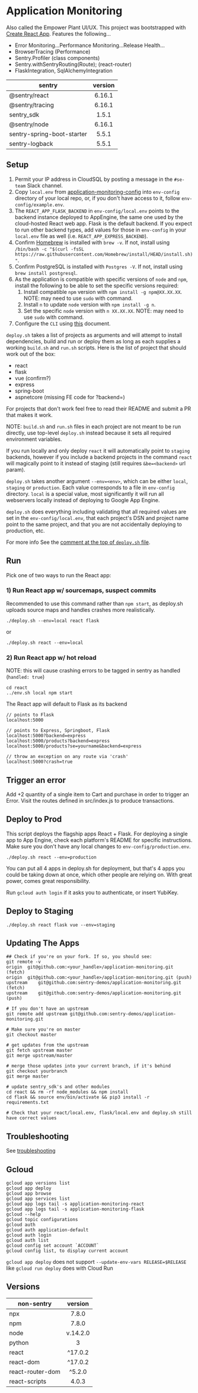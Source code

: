 # Application Monitoring
Also called the Empower Plant UI/UX. This project was bootstrapped with [Create React App](https://github.com/facebook/create-react-app). Features the following...
- Error Monitoring...Performance Monitoring...Release Health...
- BrowserTracing (Performance)  
- Sentry.Profiler (class components)  
- Sentry.withSentryRouting(Route); (react-router)  
- FlaskIntegration, SqlAlchemyIntegration

| sentry    | version
| ------------- |:-------------:|
| @sentry/react | 6.16.1 |
| @sentry/tracing | 6.16.1 |
| sentry_sdk | 1.5.1 |
| @sentry/node | 6.16.1 |
| sentry-spring-boot-starter | 5.5.1 |
| sentry-logback | 5.5.1 |

## Setup
1. Permit your IP address in CloudSQL by posting a message in the `#se-team` Slack channel.
2. Copy `local.env` from [application-monitoring-config](https://github.com/sentry-demos/application-monitoring-config) into `env-config` directory of your local repo, or, if you don't have access to it, follow `env-config/example.env`.
3. The `REACT_APP_FLASK_BACKEND` in `env-config/local.env` points to the backend instance deployed to AppEngine, the same one used by the cloud-hosted React web app. Flask is the default backend. If you expect to run other backend types, add values for those in `env-config` in your `local.env` file as well (i.e. `REACT_APP_EXPRESS_BACKEND`).
4. Confirm [Homebrew](https://brew.sh/) is installed with `brew -v`. If not, install using `/bin/bash -c "$(curl -fsSL https://raw.githubusercontent.com/Homebrew/install/HEAD/install.sh)"`.
5. Confirm PostgreSQL is installed with `Postgres -V`. If not, install using `brew install postgresql`.
6. As the application is compatible with specific versions of `node` and `npm`, install the following to be able to set the specific versions required:
    1. Install compatible `npm` version with `npm install -g npm@XX.XX.XX`. NOTE: may need to use `sudo` with command.
    2. Install `n` to update `node` version with `npm install -g n`.
    3. Set the specific `node` version with `n XX.XX.XX`. NOTE: may need to use `sudo` with command.
7. Configure the `CLI` using [this](https://docs.sentry.io/product/cli/configuration/) document.

`deploy.sh` takes a list of projects as arguments and will attempt to install dependencies, build and run or deploy them as long as each supplies a working `build.sh` and `run.sh` scripts. Here is the list of project that should work out of the box:
- react
- flask
- vue (confirm?)
- express
- spring-boot
- aspnetcore (missing FE code for ?backend=)

 For projects that don't
work feel free to read their README and submit a PR that makes it work. 

NOTE: `build.sh` and `run.sh` files in each project are not meant to be run directly, use top-level `deploy.sh` instead because it sets all required environment variables.

If you run locally and only deploy `react` it will automatically point to `staging` backends, however if you include a backend
projects in the command `react` will magically point to it instead of staging (still requires `&be=<backend>` url param).

`deploy.sh` takes another argument `--env=<env>`, which can be either `local`, `staging` or `production`. Each value corresponds to a file in `env-config` directory. `local` is a special value, most significantly it will run all webservers locally instead of deploying to Google App Engine.

`deploy.sh` does everything including validating that all required values are set in the `env-config/local.env`, that each project's
DSN and project name point to the same project, and that you are not accidentally deploying to production, etc.

For more info See the [comment at the top of `deploy.sh` file](https://github.com/sentry-demos/application-monitoring/blob/master/deploy.sh#L3-L47).

## Run

Pick one of two ways to run the React app:

### 1) Run React app w/ sourcemaps, suspect commits
Recommended to use this command rather than `npm start`, as deploy.sh uploads source maps and handles crashes more realistically.
```
./deploy.sh --env=local react flask
```
or
```
./deploy.sh react --env=local
```

### 2) Run React app w/ hot reload
NOTE: this will cause crashing errors to be tagged in sentry as handled (`handled: true`)
```
cd react
../env.sh local npm start
```

The React app will default to Flask as its backend
```
// points to Flask
localhost:5000

// points to Express, Springboot, Flask
localhost:5000?backend=express
localhost:5000/products?backend=express
localhost:5000/products?se=yourname&backend=express

// throw an exception on any route via 'crash'
localhost:5000?crash=true
```

## Trigger an error

Add +2 quantity of a single item to Cart and purchase in order to trigger an Error. Visit the routes defined in src/index.js to produce transactions.

## Deploy to Prod
This script deploys the flagship apps React + Flask. For deploying a single app to App Engine, check each platform's README for specific instructions. Make sure you don't have any local changes to `env-config/production.env`.
```
./deploy.sh react --env=production
```
You can put all 4 apps in deploy.sh for deployment, but that's 4 apps you could be taking down at once, which other people are relying on. With great power, comes great responsibility.  

Run `gcloud auth login` if it asks you to authenticate, or insert YubiKey.  

## Deploy to Staging
```
./deploy.sh react flask vue --env=staging
```

## Updating The Apps
```
## Check if you're on your fork. If so, you should see:
git remote -v
origin	git@github.com:<your_handle>/application-monitoring.git (fetch)
origin	git@github.com:<your_handle>/application-monitoring.git (push)
upstream	git@github.com:sentry-demos/application-monitoring.git (fetch)
upstream	git@github.com:sentry-demos/application-monitoring.git (push)

# If you don't have an upstream
git remote add upstream git@github.com:sentry-demos/application-monitoring.git

# Make sure you're on master
git checkout master

# get updates from the upstream
git fetch upstream master
git merge upstream/master

# merge those updates into your current branch, if it's behind
git checkout yourbranch
git merge master

# update sentry_sdk's and other modules
cd react && rm -rf node_modules && npm install
cd flask && source env/bin/activate && pip3 install -r requirements.txt

# Check that your react/local.env, flask/local.env and deploy.sh still have correct values
```

## Troubleshooting
See [troubleshooting](./troubleshooting.md)

## Gcloud
```
gcloud app versions list
gcloud app deploy
gcloud app browse
gcloud app services list
gcloud app logs tail -s application-monitoring-react
gcloud app logs tail -s application-monitoring-flask
gcloud --help
gcloud topic configurations
gcloud auth
gcloud auth application-default
gcloud auth login
gcloud auth list
gcloud config set account `ACCOUNT`
gcloud config list, to display current account
```
`gcloud app deploy` does not support `--update-env-vars RELEASE=$RELEASE` like `gcloud run deploy` does with Cloud Run

## Versions

| non-sentry    | version
| ------------- |:-------------:|
| npx | 7.8.0 |
| npm | 7.8.0 |
| node | v.14.2.0 |
| python | 3 |
| react | ^17.0.2 |
| react-dom | ^17.0.2 |
| react-router-dom | ^5.2.0 |
| react-scripts | 4.0.3 |

